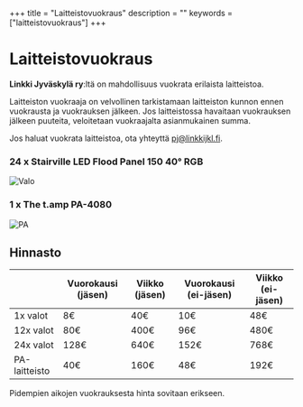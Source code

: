 +++
title = "Laitteistovuokraus"
description = ""
keywords = ["laitteistovuokraus"]
+++


# Laitteistovuokraus

**Linkki Jyväskylä ry**:ltä on mahdollisuus vuokrata erilaista
laitteistoa.

Laitteiston vuokraaja on velvollinen tarkistamaan laitteiston kunnon ennen vuokrausta ja vuokrauksen jälkeen.
Jos laitteistossa havaitaan vuokrauksen jälkeen puuteita, veloitetaan vuokraajalta asianmukainen summa.

Jos haluat vuokrata laitteistoa, ota yhteyttä <pj@linkkijkl.fi>.


### 24 x Stairville LED Flood Panel 150 40° RGB

![Valo](valo.jpg)

### 1 x The t.amp PA-4080

![PA](pa.jpg)

## Hinnasto

|               | Vuorokausi (jäsen) | Viikko (jäsen) | Vuorokausi (ei-jäsen) | Viikko (ei-jäsen) |
|---------------|--------------------|----------------|-----------------------|-------------------|
| 1x valot      | 8€                 | 40€            | 10€                   | 48€               |
| 12x valot     | 80€                | 400€           | 96€                   | 480€              |
| 24x valot     | 128€               | 640€           | 152€                  | 768€              |
| PA-laitteisto | 40€                | 160€           | 48€                   | 192€              |

Pidempien aikojen vuokrauksesta hinta sovitaan erikseen.
